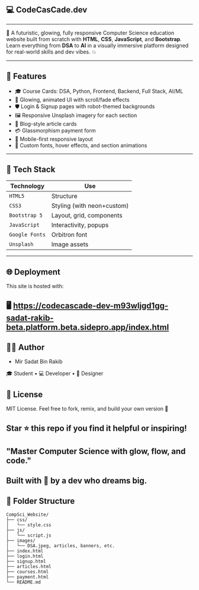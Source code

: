 ## 💻 CodeCasCade.dev

---

🚀 A futuristic, glowing, fully responsive Computer Science education website built from scratch with **HTML**, **CSS**, **JavaScript**, and **Bootstrap**. Learn everything from **DSA** to **AI** in a visually immersive platform designed for real-world skills and dev vibes. 💥

---

## 🌟 Features

- 🎓 Course Cards: DSA, Python, Frontend, Backend, Full Stack, AI/ML
- 🧠 Glowing, animated UI with scroll/fade effects
- 🛡️ Login & Signup pages with robot-themed backgrounds
- 🖼️ Responsive Unsplash imagery for each section
- 📄 Blog-style article cards
- 💳 Glassmorphism payment form
- 📱 Mobile-first responsive layout
- 🧾 Custom fonts, hover effects, and section animations

---

## 🔧 Tech Stack

| Technology     | Use                       |
|----------------|---------------------------|
| `HTML5`        | Structure                 |
| `CSS3`         | Styling (with neon+custom)|
| `Bootstrap 5`  | Layout, grid, components  |
| `JavaScript`   | Interactivity, popups     |
| `Google Fonts` | Orbitron font             |
| `Unsplash`     | Image assets              |

---

## 🌐 Deployment

This site is hosted with:

## 🖥️ https://codecascade-dev-m93wljgd1gg-sadat-rakib-beta.platform.beta.sidepro.app/index.html

## 👨‍💻 Author

- Mir Sadat Bin Rakib

🎓 Student • 💻 Developer • 🎨 Designer

## 📜 License

MIT License. Feel free to fork, remix, and build your own version 🚀

## Star ⭐ this repo if you find it helpful or inspiring!

## "Master Computer Science with glow, flow, and code."

## Built with 💙 by a dev who dreams big.

## 📁 Folder Structure

```plaintext
CompSci_Website/
├── css/
│   └── style.css
├── js/
│   └── script.js
├── images/
│   └── DSA.jpeg, articles, banners, etc.
├── index.html
├── login.html
├── signup.html
├── articles.html
├── courses.html
├── payment.html
└── README.md
